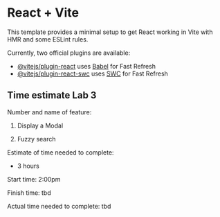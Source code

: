 # React + Vite

This template provides a minimal setup to get React working in Vite with HMR and some ESLint rules.

Currently, two official plugins are available:

- [@vitejs/plugin-react](https://github.com/vitejs/vite-plugin-react/blob/main/packages/plugin-react/README.md) uses [Babel](https://babeljs.io/) for Fast Refresh
- [@vitejs/plugin-react-swc](https://github.com/vitejs/vite-plugin-react-swc) uses [SWC](https://swc.rs/) for Fast Refresh

## Time estimate Lab 3

Number and name of feature:

1. Display a Modal

2. Fuzzy search

Estimate of time needed to complete:

* 3 hours

Start time: 2:00pm

Finish time: tbd

Actual time needed to complete: tbd
